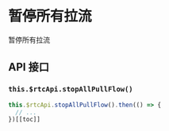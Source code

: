 # 暂停所有拉流

暂停所有拉流

## API 接口

### `this.$rtcApi.stopAllPullFlow()`

```js
this.$rtcApi.stopAllPullFlow().then(() => {
  // ...
})[[toc]]
```
